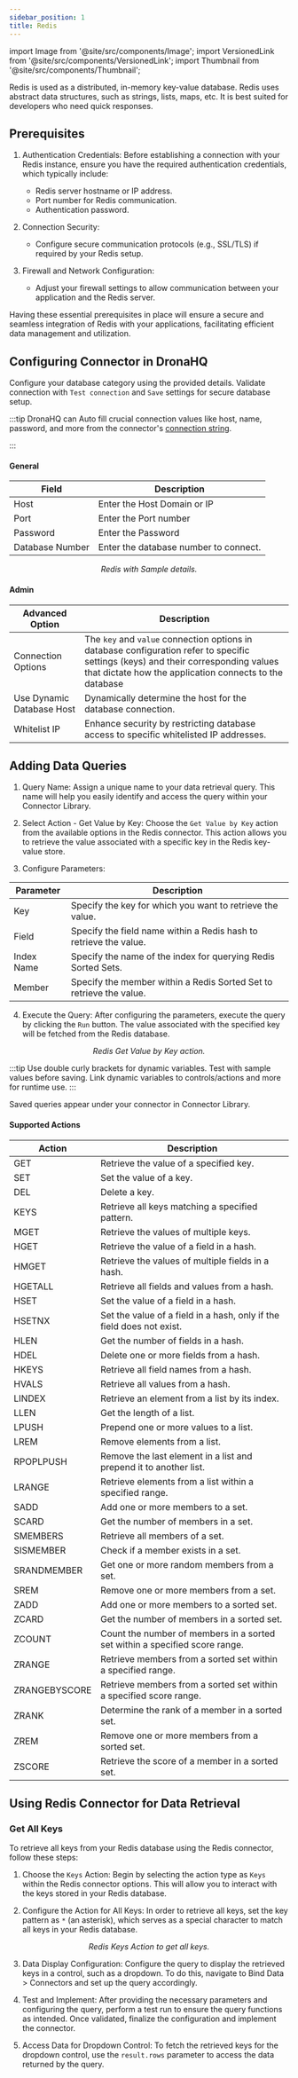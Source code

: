 ```yaml
---
sidebar_position: 1
title: Redis
---
```


import Image from '@site/src/components/Image'; import VersionedLink from '@site/src/components/VersionedLink'; import
Thumbnail from '@site/src/components/Thumbnail';

Redis is used as a distributed, in-memory key-value database. Redis uses abstract data structures, such as strings,
lists, maps, etc. It is best suited for developers who need quick responses.

## Prerequisites

1. Authentication Credentials: Before establishing a connection with your Redis instance, ensure you have the required
   authentication credentials, which typically include:

   - Redis server hostname or IP address.
   - Port number for Redis communication.
   - Authentication password.

2. Connection Security:

   - Configure secure communication protocols (e.g., SSL/TLS) if required by your Redis setup.

3. Firewall and Network Configuration:
   - Adjust your firewall settings to allow communication between your application and the Redis server.

Having these essential prerequisites in place will ensure a secure and seamless integration of Redis with your
applications, facilitating efficient data management and utilization.

## Configuring Connector in DronaHQ

Configure your database category using the provided details. Validate connection with `Test connection` and `Save`
settings for secure database setup.

:::tip 
DronaHQ can Auto fill crucial connection values like host, name, password, and more from the connector's
[connection string](https://stackexchange.github.io/StackExchange.Redis/Configuration).

:::

#### General

| Field           | Description                           |
| --------------- | ------------------------------------- |
| Host            | Enter the Host Domain or IP           |
| Port            | Enter the Port number                 |
| Password        | Enter the Password                    |
| Database Number | Enter the database number to connect. |

<figure>
  <Thumbnail src="/img/reference/connectors/redis/details.png" alt="Redis with Sample details." />
  <figcaption align = "center"><i>Redis with Sample details.</i></figcaption>
</figure>

#### Admin

| Advanced Option                                                                                    | Description                                                                                                                                                                                   |
| -------------------------------------------------------------------------------------------------- | --------------------------------------------------------------------------------------------------------------------------------------------------------------------------------------------- |
| Connection Options                                                                                 | The `key` and `value` connection options in database configuration refer to specific settings (keys) and their corresponding values that dictate how the application connects to the database |
| Use Dynamic Database Host                                                                          | Dynamically determine the host for the database connection.                                                                                                                                   |
| <VersionedLink to = "/datasource-concepts/whitelisting-dronahq-ip/"> Whitelist IP </VersionedLink> | Enhance security by restricting database access to specific whitelisted IP addresses.                                                                                                         |

## Adding Data Queries

1. Query Name: Assign a unique name to your data retrieval query. This name will help you easily identify and access the
   query within your Connector Library.

2. Select Action - Get Value by Key: Choose the `Get Value by Key` action from the available options in the Redis
   connector. This action allows you to retrieve the value associated with a specific key in the Redis key-value store.

3. Configure Parameters:

| Parameter  | Description                                                         |
| ---------- | ------------------------------------------------------------------- |
| Key        | Specify the key for which you want to retrieve the value.           |
| Field      | Specify the field name within a Redis hash to retrieve the value.   |
| Index Name | Specify the name of the index for querying Redis Sorted Sets.       |
| Member     | Specify the member within a Redis Sorted Set to retrieve the value. |

4. Execute the Query: After configuring the parameters, execute the query by clicking the `Run` button. The value
   associated with the specified key will be fetched from the Redis database.

<figure>
      <Thumbnail src="/img/reference/connectors/redis/get.jpeg" alt="Redis Get Value by Key action." />
      <figcaption align = "center"><i>Redis Get Value by Key action.</i></figcaption>
</figure>

:::tip 
Use double curly brackets for dynamic variables. Test with sample values before saving. Link dynamic variables to
controls/actions and more for runtime use. 
:::

Saved queries appear under your connector in Connector Library.

#### Supported Actions

| Action        | Description                                                                 |
| ------------- | --------------------------------------------------------------------------- |
| GET           | Retrieve the value of a specified key.                                      |
| SET           | Set the value of a key.                                                     |
| DEL           | Delete a key.                                                               |
| KEYS          | Retrieve all keys matching a specified pattern.                             |
| MGET          | Retrieve the values of multiple keys.                                       |
| HGET          | Retrieve the value of a field in a hash.                                    |
| HMGET         | Retrieve the values of multiple fields in a hash.                           |
| HGETALL       | Retrieve all fields and values from a hash.                                 |
| HSET          | Set the value of a field in a hash.                                         |
| HSETNX        | Set the value of a field in a hash, only if the field does not exist.       |
| HLEN          | Get the number of fields in a hash.                                         |
| HDEL          | Delete one or more fields from a hash.                                      |
| HKEYS         | Retrieve all field names from a hash.                                       |
| HVALS         | Retrieve all values from a hash.                                            |
| LINDEX        | Retrieve an element from a list by its index.                               |
| LLEN          | Get the length of a list.                                                   |
| LPUSH         | Prepend one or more values to a list.                                       |
| LREM          | Remove elements from a list.                                                |
| RPOPLPUSH     | Remove the last element in a list and prepend it to another list.           |
| LRANGE        | Retrieve elements from a list within a specified range.                     |
| SADD          | Add one or more members to a set.                                           |
| SCARD         | Get the number of members in a set.                                         |
| SMEMBERS      | Retrieve all members of a set.                                              |
| SISMEMBER     | Check if a member exists in a set.                                          |
| SRANDMEMBER   | Get one or more random members from a set.                                  |
| SREM          | Remove one or more members from a set.                                      |
| ZADD          | Add one or more members to a sorted set.                                    |
| ZCARD         | Get the number of members in a sorted set.                                  |
| ZCOUNT        | Count the number of members in a sorted set within a specified score range. |
| ZRANGE        | Retrieve members from a sorted set within a specified range.                |
| ZRANGEBYSCORE | Retrieve members from a sorted set within a specified score range.          |
| ZRANK         | Determine the rank of a member in a sorted set.                             |
| ZREM          | Remove one or more members from a sorted set.                               |
| ZSCORE        | Retrieve the score of a member in a sorted set.                             |

## Using Redis Connector for Data Retrieval

### Get All Keys

To retrieve all keys from your Redis database using the Redis connector, follow these steps:

1. Choose the `Keys` Action: Begin by selecting the action type as `Keys` within the Redis connector options. This will
   allow you to interact with the keys stored in your Redis database.

2. Configure the Action for All Keys: In order to retrieve all keys, set the key pattern as `*` (an asterisk), which
   serves as a special character to match all keys in your Redis database.

<figure>
      <Thumbnail src="/img/reference/connectors/redis/getkey.jpeg" alt="Redis Keys Action to get all keys." />
      <figcaption align = "center"><i>Redis Keys Action to get all keys.</i></figcaption>
</figure>

3. Data Display Configuration: Configure the query to display the retrieved keys in a control, such as a dropdown. To do
   this, navigate to Bind Data > Connectors and set up the query accordingly.

4. Test and Implement: After providing the necessary parameters and configuring the query, perform a test run to ensure
   the query functions as intended. Once validated, finalize the configuration and implement the connector.

5. Access Data for Dropdown Control: To fetch the retrieved keys for the dropdown control, use the `result.rows`
   parameter to access the data returned by the query.
